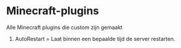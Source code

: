 # Minecraft-plugins
Alle Minecraft plugins die custom zijn gemaakt

1. AutoRestart = Laat binnen een bepaalde tijd de server restarten. 
